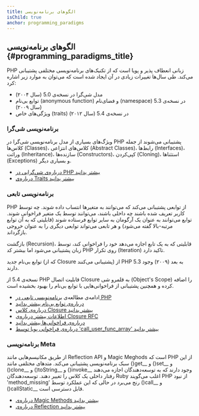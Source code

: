 ```yaml
---
title: الگوهای برنامه‌نویسی
isChild: true
anchor: programming_paradigms
---
```


## الگوهای برنامه‌نویسی {#programming_paradigms_title}

PHP زبانی انعطاف پذیر و پویا است که از تکنیک‌های برنامه‌نویسی مختلفی پشتیبانی می‌کند. طی سال‌ها تغییرات زیادی در آن ایجاد شده است که می‌توان به موارد زیر اشاره کرد:

* مدل شی‌گرا در نسخه‌ی 5.0 (سال ۲۰۰۴)
* توابع بی‌نام (anonymous function) و فضای‌نام (namespace) در نسخه‌ی 5.3 (سال ۲۰۰۹)
* ویژگی‌‌های خاص (traits) در نسخه‌ی 5.4 (سال ۲۰۱۲)


### برنامه‌نویسی شی‌گرا

ویژگ‌های بسیاری از مدل برنامه‌نویسی شی‌گرا در PHP پشتیبانی می‌شوند از جمله کلاس‌ها (Classes)، کلاس‌های انتزاعی (Abstract Classes)، رابط‌ها (Interfaces)، وراثت (Inheritance)، سازنده‌ها (Constructors)، کپی‌کردن (Cloning)، استثناها (Exceptions) و بسیاری دیگر.

* [درباره‌ی شی‌گرایی در PHP بیشتر بدانید][oop]
* [درباره‌ی Traits بیشتر بدانید][traits]

### برنامه‌نویسی تابعی

PHP از توابعی پشتیبانی می‌کند که می‌توانند به متغیرها انتساب داده شوند. چه توسط کاربر تعریف شده باشند چه داخلی باشند، می‌توانند توسط یک متغیر فراخوانی شوند. توابع می‌توانند به عنوان یک آرگومان به سایر توابع فرستاده شوند (قابلیتی که به آن توابع مرتبه-بالا گفته می‌شود) و هر تابعی می‌تواند توابعی دیگری را به عنوان خروجی بازگرداند.

بازگشت (Recursion)، قابلیتی که به یک تابع اجازه می‌دهد خود را فراخوانی کند، توسط زبان پشتیبانی می‌شود اما بیشتر کد PHP روی تکرار (Iteration) تاکید دارد.

توابع بی‌نام جدید (که از Closure پشتیبانی می‌کنند) از PHP 5.3 به بعد (۲۰۰۹) وجود دارند.

نسخه‌ی 5.4 از PHP قابلیت اتصال Closure به قلمرو شی (Object's Scope) را اضافه کرده و همچنین پشتیبانی از فراخوانی‌هایی با توابع بی‌نام را بهبود بخشیده است.

* ادامه‌ی مطالعه‌ی [برنامه‌نویسی تابعی در PHP](/pages/Functional-Programming.html)
* [درباره‌ی توابع بی‌نام بیشتر بدانید][anonymous-functions]
* [درباره‌ی کلاس Closure بیشتر بدانید][closure-class]
* [اطلاعات بیشتر درباره‌ی Closure RFC][closures-rfc]
* [درباره‌ی فراخوانی‌ها بیشتر بدانید][callables]
* [درباره‌ی فراخوانی پویا توسط 'call_user_func_array' بیشتر بدانید][call-user-func-array]

### برنامه‌نویسی Meta

از طریق مکانیسم‌هایی مانند Reflection API و Magic Meghods است که PHP از این سبک برنامه‌نویسی پشتیبانی می‌کند. متدهای مختلفی مانند ()get__ و ()set__ و ()clone__ و ()toString__ و ()invoke__ وجود دارند که به توسعه‌دهندگان اجازه می‌دهند رفتار داخلی یک کلاس را تغییر دهند. توسعه‌دهندگان Ruby اغلب می‌گویند PHP از نبود 'method_missing' رنج می‌برد در حالی که این عملکرد توسط ()call__ و ()callStatic__ قابل دسترسی است.

* [درباره‌ی Magic Methods بیشتر بدانید][magic-methods]
* [درباره‌ی Reflection بیشتر بدانید][reflection]

[namespaces]: http://php.net/manual/en/language.namespaces.php
[overloading]: http://php.net/manual/en/language.oop5.overloading.php
[oop]: http://www.php.net/manual/en/language.oop5.php
[anonymous-functions]: http://www.php.net/manual/en/functions.anonymous.php
[closure-class]: http://php.net/manual/en/class.closure.php
[callables]: http://php.net/manual/en/language.types.callable.php
[magic-methods]: http://php.net/manual/en/language.oop5.magic.php
[reflection]: http://www.php.net/manual/en/intro.reflection.php
[traits]: http://www.php.net/traits
[call-user-func-array]: http://php.net/manual/en/function.call-user-func-array.php
[closures-rfc]: https://wiki.php.net/rfc/closures
